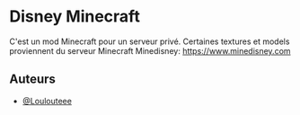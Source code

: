
# Disney Minecraft

C'est un mod Minecraft pour un serveur privé.
Certaines textures et models proviennent du serveur Minecraft Minedisney: https://www.minedisney.com


## Auteurs

- [@Loulouteee](https://www.github.com/loulouteee)

